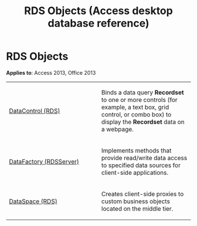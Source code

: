 ﻿---
title: RDS Objects (Access desktop database reference)
TOCTitle: RDS Objects
ms:assetid: f675369d-26da-fd96-6a52-4a333be57bef
ms:mtpsurl: https://msdn.microsoft.com/library/JJ250254(v=office.15)
ms:contentKeyID: 48548740
ms.date: 09/18/2015
mtps_version: v=office.15
---

# RDS Objects


**Applies to**: Access 2013, Office 2013

<table>
<colgroup>
<col style="width: 50%" />
<col style="width: 50%" />
</colgroup>
<tbody>
<tr class="odd">
<td><p><a href="datacontrol-object-rds.md">DataControl (RDS)</a></p></td>
<td><p>Binds a data query <strong>Recordset</strong> to one or more controls (for example, a text box, grid control, or combo box) to display the <strong>Recordset</strong> data on a webpage.</p></td>
</tr>
<tr class="even">
<td><p><a href="datafactory-object-rdsserver.md">DataFactory (RDSServer)</a></p></td>
<td><p>Implements methods that provide read/write data access to specified data sources for client-side applications.</p></td>
</tr>
<tr class="odd">
<td><p><a href="dataspace-object-rds.md">DataSpace (RDS)</a></p></td>
<td><p>Creates client-side proxies to custom business objects located on the middle tier.</p></td>
</tr>
</tbody>
</table>

